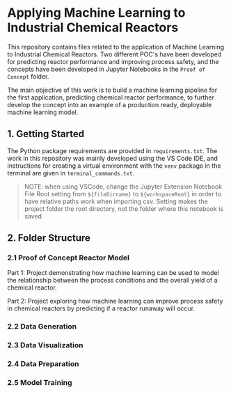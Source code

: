 # Applying Machine Learning to Industrial Chemical Reactors

This repository contains files related to the application of Machine Learning to Industrial Chemical Reactors. Two different POC's have been developed for predicting reactor performance and improving process safety, and the concepts have been developed in Jupyter Notebooks in the `Proof of Concept` folder.

The main objective of this work is to build a machine learning pipeline for the first application, predicting chemical reactor performance, to further develop the concept into an example of a production ready, deployable machine learning model.

## 1. Getting Started

The Python package requirements are provided in `requirements.txt`. The work in this repository was mainly developed using the VS Code IDE, and instructions for creating a virtual environment with the `venv` package in the terminal are given in `terminal_commands.txt`.

>NOTE: when using VSCode, change the Jupyter Extension Notebook File Root setting from `${fileDirname}` to `${workspaceRoot}`
>in order to have relative paths work when importing csv. Setting makes the project folder the root directory,
>not the folder where this notebook is saved

## 2. Folder Structure

### 2.1 Proof of Concept Reactor Model

Part 1: Project demonstrating how machine learning can be used to model the relationship between the process conditions and the overall yield of a chemical reactor.

Part 2: Project exploring how machine learning can improve process safety in chemical reactors by predicting if a reactor runaway will occur.

### 2.2 Data Generation

### 2.3 Data Visualization

### 2.4 Data Preparation

### 2.5 Model Training